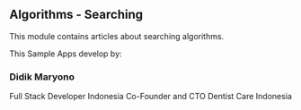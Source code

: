 ## Algorithms - Searching

This module contains articles about searching algorithms.

This Sample Apps develop by:

### Didik Maryono
Full Stack Developer Indonesia
Co-Founder and CTO Dentist Care Indonesia
